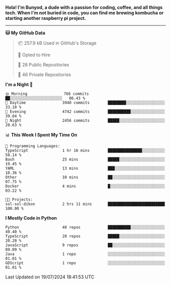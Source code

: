 <p>
<b>Hola! I'm Bunyod, a dude with a passion for coding, coffee, and all things tech. When I'm not buried in code, you can find me brewing kombucha or starting another raspberry pi project.</b>
</p>

---

<!--START_SECTION:waka-->
**🐱 My GitHub Data** 

> 📦 257.9 kB Used in GitHub's Storage 
 > 
> 💼 Opted to Hire
 > 
> 📜 28 Public Repositories 
 > 
> 🔑 46 Private Repositories 
 > 
**I'm a Night 🦉** 

```text
🌞 Morning                766 commits         ██░░░░░░░░░░░░░░░░░░░░░░░   06.43 % 
🌆 Daytime                3940 commits        ████████░░░░░░░░░░░░░░░░░   33.10 % 
🌃 Evening                4742 commits        ██████████░░░░░░░░░░░░░░░   39.84 % 
🌙 Night                  2456 commits        █████░░░░░░░░░░░░░░░░░░░░   20.63 % 
```


📊 **This Week I Spent My Time On** 

```text
💬 Programming Languages: 
TypeScript               1 hr 16 mins        ███████████████░░░░░░░░░░   58.14 % 
Bash                     25 mins             █████░░░░░░░░░░░░░░░░░░░░   19.45 % 
YAML                     13 mins             ███░░░░░░░░░░░░░░░░░░░░░░   10.36 % 
Other                    10 mins             ██░░░░░░░░░░░░░░░░░░░░░░░   07.75 % 
Docker                   4 mins              █░░░░░░░░░░░░░░░░░░░░░░░░   03.22 % 

🐱‍💻 Projects: 
sol-sol-dikon            2 hrs 11 mins       █████████████████████████   100.00 % 
```

**I Mostly Code in Python** 

```text
Python                   40 repos            ██████████░░░░░░░░░░░░░░░   40.40 % 
TypeScript               20 repos            █████░░░░░░░░░░░░░░░░░░░░   20.20 % 
JavaScript               9 repos             ██░░░░░░░░░░░░░░░░░░░░░░░   09.09 % 
Java                     1 repo              ░░░░░░░░░░░░░░░░░░░░░░░░░   01.01 % 
GDScript                 1 repo              ░░░░░░░░░░░░░░░░░░░░░░░░░   01.01 % 
```




 Last Updated on 19/07/2024 18:41:53 UTC
<!--END_SECTION:waka-->
